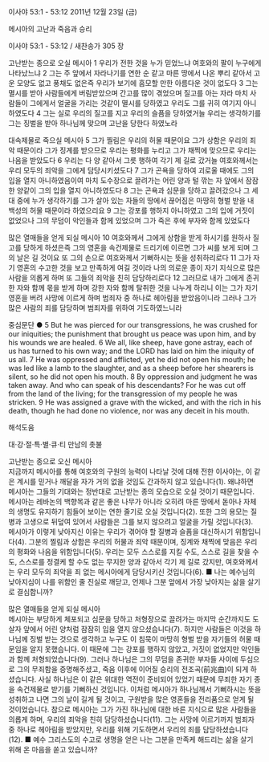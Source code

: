 이사야 53:1 - 53:12 
2011년 12월 23일 (금)

메시아의 고난과 죽음과 승리



이사야 53:1 - 53:12 / 새찬송가 305 장


고난받는 종으로 오실 메시아
1 우리가 전한 것을 누가 믿었느냐 여호와의 팔이 누구에게 나타났느냐 2 그는 주 앞에서 자라나기를 연한 순 같고 마른 땅에서 나온 뿌리 같아서 고운 모양도 없고 풍채도 없은즉 우리가 보기에 흠모할 만한 아름다운 것이 없도다 3 그는 멸시를 받아 사람들에게 버림받았으며 간고를 많이 겪었으며 질고를 아는 자라 마치 사람들이 그에게서 얼굴을 가리는 것같이 멸시를 당하였고 우리도 그를 귀히 여기지 아니하였도다 4 그는 실로 우리의 질고를 지고 우리의 슬픔을 당하였거늘 우리는 생각하기를 그는 징벌을 받아 하나님께 맞으며 고난을 당한다 하였노라

대속제물로 죽으실 메시아
5 그가 찔림은 우리의 허물 때문이요 그가 상함은 우리의 죄악 때문이라 그가 징계를 받으므로 우리는 평화를 누리고 그가 채찍에 맞으므로 우리는 나음을 받았도다 6 우리는 다 양 같아서 그릇 행하여 각기 제 길로 갔거늘 여호와께서는 우리 모두의 죄악을 그에게 담당시키셨도다 7 그가 곤욕을 당하여 괴로울 때에도 그의 입을 열지 아니하였음이여 마치 도수장으로 끌려가는 어린 양과 털 깎는 자 앞에서 잠잠한 양같이 그의 입을 열지 아니하였도다 8 그는 곤욕과 심문을 당하고 끌려갔으나 그 세대 중에 누가 생각하기를 그가 살아 있는 자들의 땅에서 끊어짐은 마땅히 형벌 받을 내 백성의 허물 때문이라 하였으리요 9 그는 강포를 행하지 아니하였고 그의 입에 거짓이 없었으나 그의 무덤이 악인들과 함께 있었으며 그가 죽은 후에 부자와 함께 있었도다

많은 열매들을 얻게 되실 메시아
10 여호와께서 그에게 상함을 받게 하시기를 원하사 질고를 당하게 하셨은즉 그의 영혼을 속건제물로 드리기에 이르면 그가 씨를 보게 되며 그의 날은 길 것이요 또 그의 손으로 여호와께서 기뻐하시는 뜻을 성취하리로다 11 그가 자기 영혼의 수고한 것을 보고 만족하게 여길 것이라 나의 의로운 종이 자기 지식으로 많은 사람을 의롭게 하며 또 그들의 죄악을 친히 담당하리로다 12 그러므로 내가 그에게 존귀한 자와 함께 몫을 받게 하며 강한 자와 함께 탈취한 것을 나누게 하리니 이는 그가 자기 영혼을 버려 사망에 이르게 하며 범죄자 중 하나로 헤아림을 받았음이니라 그러나 그가 많은 사람의 죄를 담당하며 범죄자를 위하여 기도하였느니라

중심문단 ● 5 But he was pierced for our transgressions, he was crushed for our iniquities; the punishment that brought us peace was upon him, and by his wounds we are healed. 6 We all, like sheep, have gone astray, each of us has turned to his own way; and the LORD has laid on him the iniquity of us all. 7 He was oppressed and afflicted, yet he did not open his mouth; he was led like a lamb to the slaughter, and as a sheep before her shearers is silent, so he did not open his mouth. 8 By oppression and judgment he was taken away. And who can speak of his descendants? For he was cut off from the land of the living; for the transgression of my people he was stricken. 9 He was assigned a grave with the wicked, and with the rich in his death, though he had done no violence, nor was any deceit in his mouth.

해석도움





대·강·절·특·별·큐·티 만남의 촛불

고난받는 종으로 오신 메시아  
지금까지 메시아를 통해 여호와의 구원의 능력이 나타날 것에 대해 전한 이사야는, 이 같은 계시를 믿거나 깨달을 자가 거의 없을 것임도 간과하지 않고 있습니다(1). 왜냐하면 메시아는 그들의 기대와는 정반대로 고난받는 종의 모습으로 오실 것이기 때문입니다. 메시아는 레바논의 백향목과 같은 좋은 나무가 아니라 오히려 마른 땅에서 돋아나 자체의 생명도 유지하기 힘들어 보이는 연한 줄기로 오실 것입니다(2). 또한 그의 용모는 질병과 고생으로 뒤덮여 있어서 사람들은 그를 보지 않으려고 얼굴을 가릴 것입니다(3). 메시아가 이렇게 낮아지신 이유는 우리가 겪어야 할 질병과 슬픔을 대신하시기 위함입니다(4). 그분의 찔림과 상함은 우리의 허물과 죄악 때문이며, 징계와 채찍에 맞음은 우리의 평화와 나음을 위함입니다(5). 우리는 모두 스스로를 지킬 수도, 스스로 길을 찾을 수도, 스스로를 정결케 할 수도 없는 무지한 양과 같아서 각기 제 길로 갔지만, 여호와께서는 우리 모두의 죄악을 죄 없는 메시아에게 담당시키신 것입니다(6).
■ 나는 예수님의 낮아지심이 나를 위함인 줄 진실로 깨닫고, 언제나 그분 앞에서 가장 낮아지는 삶을 살기로 결심합니까?

많은 열매들을 얻게 되실 메시아  
메시아는 부당하게 체포되고 심문을 당하고 처형장으로 끌려가는 마지막 순간까지도 도살자 앞에서 어린 양처럼 잠잠히 입을 열지 않으셨습니다(7). 하지만 사람들은 이것을 하나님께 징벌 받는 것으로 생각하고 누구도 이 침묵이 마땅히 형벌 받을 자기들의 허물 때문임을 알지 못했습니다. 이 때문에 그는 강포를 행하지 않았고, 거짓이 없었지만 악인들과 함께 처형되었습니다(9). 그러나 하나님은 그의 무덤을 존귀한 부자들 사이에 두심으로 그의 무죄함을 증명해주셨고, 죽음 이후에 이어질 승리의 전조곡(前兆曲)이 되게 하셨습니다. 사실 하나님은 이 같은 위대한 역전이 준비되어 있었기 때문에 무죄한 자기 종을 속건제물로 받기를 기뻐하신 것입니다. 이처럼 메시아가 하나님께서 기뻐하시는 뜻을 성취하고 나면 그의 날이 길게 될 것이고, 구원받을 많은 영혼들을 전리품으로 얻게 될 것이었습니다. 참으로 메시아는 그가 가진 하나님에 대한 바른 지식으로 많은 사람들을 의롭게 하며, 우리의 죄악을 친히 담당하셨습니다(11). 그는 사망에 이르기까지 범죄자 중 하나로 헤아림을 받았지만, 우리를 위해 기도하면서 우리의 죄를 담당하셨습니다(12).
■ 예수 그리스도의 수고로 생명을 얻은 나는 그분을 만족케 해드리는 삶을 살기 위해 온 마음을 쏟고 있습니까?